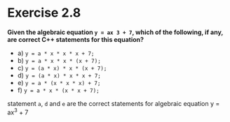 # Exercise 2.8

**Given the algebraic equation `y = ax 3 + 7`, which of the following, if any, are correct C++ statements for this equation?**

- a) `y = a * x * x * x + 7;`
- b) `y = a * x * x * (x + 7);`
- c) `y = (a * x) * x * (x + 7);`
- d) `y = (a * x) * x * x + 7;`
- e) `y = a * (x * x * x) + 7;`
- f) `y = a * x * (x * x + 7);`

statement `a`, `d` and `e` are the correct statements for algebraic equation y = ax<sup>3</sup> + 7